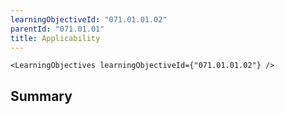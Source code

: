 ```yaml
---
learningObjectiveId: "071.01.01.02"
parentId: "071.01.01"
title: Applicability
---
```


```tsx eval
<LearningObjectives learningObjectiveId={"071.01.01.02"} />
```

## Summary

